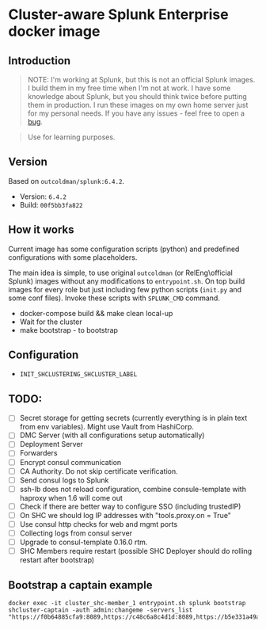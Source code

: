 # Cluster-aware Splunk Enterprise docker image 

## Introduction

> NOTE: I'm working at Splunk, but this is not an official Splunk images.
> I build them in my free time when I'm not at work. I have some knowledge
> about Splunk, but you should think twice before putting them in
> production. I run these images on my own home server just for
> my personal needs. If you have any issues - feel free to open a
> [bug](https://github.com/outcoldman/docker-splunk-cluster/issues).

> Use for learning purposes.

## Version

Based on `outcoldman/splunk:6.4.2`.

* Version: `6.4.2`
* Build: `00f5bb3fa822`

## How it works

Current image has some configuration scripts (python) and predefined configurations
with some placeholders.

The main idea is simple, to use original `outcoldman` (or RelEng\official Splunk) images without any modifications to `entrypoint.sh`. On top build images for every role but just including few python scripts (`init.py` and some conf files). Invoke these scripts with `SPLUNK_CMD` command.


- docker-compose build && make clean local-up
- Wait for the cluster
- make bootstrap - to bootstrap 

## Configuration

- `INIT_SHCLUSTERING_SHCLUSTER_LABEL`

## TODO:

- [ ] Secret storage for getting secrets (currently everything is in plain text from env variables). Might use Vault from HashiCorp.
- [ ] DMC Server (with all configurations setup automatically)
- [ ] Deployment Server
- [ ] Forwarders
- [ ] Encrypt consul communication
- [ ] CA Authority. Do not skip certificate verification.
- [ ] Send consul logs to Splunk
- [ ] ssh-lb does not reload configuration, combine consule-template with haproxy when 1.6 will come out
- [ ] Check if there are better way to configure SSO (including trustedIP)
- [ ] On SHC we should log IP addresses with "tools.proxy.on = True"
- [ ] Use consul http checks for web and mgmt ports
- [ ] Collecting logs from consul server
- [ ] Upgrade to consul-template 0.16.0 rtm.
- [ ] SHC Members require restart (possible SHC Deployer should do rolling restart after bootstrap)
 
## Bootstrap a captain example

```
docker exec -it cluster_shc-member_1 entrypoint.sh splunk bootstrap shcluster-captain -auth admin:changeme -servers_list "https://f0b64885cfa9:8089,https://c48c6a8c4d1d:8089,https://b5e331a49a11:8089"
```